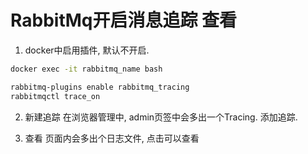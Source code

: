 # RabbitMq开启消息追踪 查看

1. docker中启用插件, 默认不开启.

```bash
docker exec -it rabbitmq_name bash

```
```bash
rabbitmq-plugins enable rabbitmq_tracing
rabbitmqctl trace_on

```

2. 新建追踪
在浏览器管理中, admin页签中会多出一个Tracing. 添加追踪. 

3. 查看
页面内会多出个日志文件, 点击可以查看
